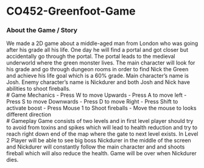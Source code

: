 # CO452-Greenfoot-Game

<h3> About the Game / Story </h3>
We made a 2D game about a middle-aged man from London who was going after his grade all his life. One day he will find a portal and got closer but accidentally go through the portal. The portal leads to the medieval underworld where the green monster lives. The main character will look for his grade and go through dungeon rooms in order to find Nick the Green and achieve his life goal which is a 60% grade. Main character’s name is Josh. Enemy character’s name is Nickdurer and both Josh and Nick have abilities to shoot fireballs.
   <br>
# Game Mechanics
- Press W to move Upwards
- Press A to move left
- Press S to move Downwards
- Press D to move Right
- Press Shift to activate boost
- Press Mouse 1 to Shoot fireballs 
- Move the mouse to looks different direction
<br>
# Gameplay
Game consists of two levels and in first level player should try to avoid from toxins and spikes which will lead to health reduction and try to reach right down end of the map where the gate to next level exists. In Level 2 Player will be able to see big boss Nickdurer in the middle of the screen and Nickdurer will constantly follow the main character and and shoots fireball which will also reduce the health. Game will be over when Nickdurer dies. 

